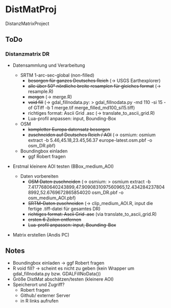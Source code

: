 # DistMatProj
 DistanzMatrixProject

## ToDo
### Distanzmatrix DR

* Datensammlung und Verarbeitung
   - SRTM 1-arc-sec-global (non-filled)
      * ~~besorgen für ganzes Deutsches Reich~~ (&rarr; USGS Earthexplorer)
      * ~~alle über 50° nördliche breite resamplen für gleiches format~~ (&rarr; resample.R)
      * ~~mergen~~ (&rarr; merge.R)
      * ~~void fill~~ (&rarr; gdal_fillnodata.py: > gdal_fillnodata.py -md 110 -si 15 -of GTiff -b 1 merge.tif merge_filled_md100_si15.tiff)
      * richtiges format: Ascii Grid .asc (&rarr; translate_to_ascii_grid.R)
      * Lua-profil anpassen: input, Bounding-Box
   - OSM
      * ~~kompletter Europa datensatz besorgen~~
      * ~~zuschneiden auf Deutsches Reich / AOI~~ (&rarr; osmium: osmium extract -b 5.46,45.18,23.45,56.37 europe-latest.osm.pbf -o osm_DR.pbf)
   - Boundingbox einladen
       * ggf Robert fragen
* Erstmal kleinere AOI testen (BBox_medium_AOI)
  - Daten vorbereiten
    * ~~OSM Daten zuschneiden~~ (&rarr; osmium: > osmium extract -b 7.4177680640243899,47.9090831097560965,12.4342842378048992,52.6769672865854020 osm_DR.pbf -o osm_medium_AOI.pbf) 
    * ~~SRTM-Daten zuschneiden~~ (&rarr; clip_medium_AOI.R, input die fertige .tiff-datei für gesamtes DR)
    * ~~richtiges format: Ascii Grid .asc~~ (via translate_to_ascii_grid.R)
    * ~~ersten 6 Zeilen entfernen~~
    * ~~Lua-profil anpassen: input, Bounding-Box~~
         
 
* Matrix erstellen (Andis PC)
 
      
## Notes

* Boundingbox einladen
    -> ggf Robert fragen
* R void fill? &rarr; scheint es nicht zu geben (kein Wrapper um gdal_fillnodata.py bzw. GDALFillNoData())
* Größe DistMat abschätzen/testen (kleinere AOI)
* Speicherort und Zugriff?
    - Robert fragen
    - Github/ externer Server
    - in R links aufrufen
